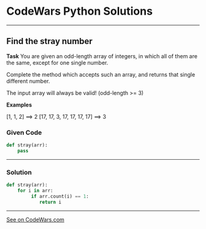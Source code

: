 # CodeWars Python Solutions

---

## Find the stray number

**Task**
You are given an odd-length array of integers, in which all of them are the same, except for one single number.

Complete the method which accepts such an array, and returns that single different number.

The input array will always be valid! (odd-length >= 3)

**Examples**

[1, 1, 2] ==> 2
[17, 17, 3, 17, 17, 17, 17] ==> 3

### Given Code


```python
def stray(arr):
    pass
```

---

### Solution


```python
def stray(arr):
    for i in arr:
         if arr.count(i) == 1:
            return i
```

---


[See on CodeWars.com](https://www.codewars.com/kata/57f609022f4d534f05000024/train/python)
